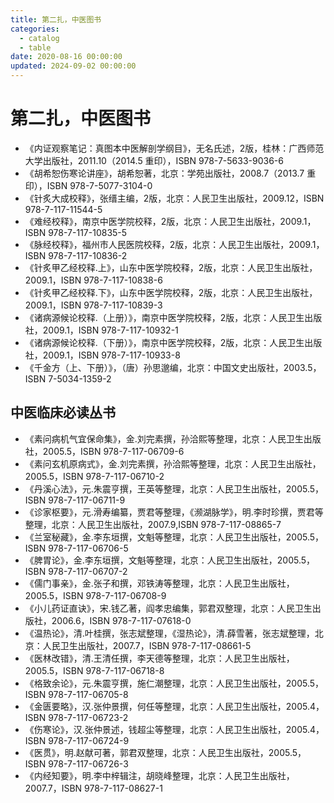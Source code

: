 ```yaml
---
title: 第二扎，中医图书
categories:
  - catalog
  - table
date: 2020-08-16 00:00:00
updated: 2024-09-02 00:00:00
---
```


# 第二扎，中医图书 #

- 《内证观察笔记：真图本中医解剖学纲目》，无名氏述，2版，桂林：广西师范大学出版社，2011.10（2014.5 重印），ISBN 978-7-5633-9036-6
- 《胡希恕伤寒论讲座》，胡希恕著，北京：学苑出版社，2008.7（2013.7 重印），ISBN 978-7-5077-3104-0
- 《针炙大成校释》，张缙主编，2版，北京：人民卫生出版社，2009.12，ISBN 978-7-117-11544-5
- 《难经校释》，南京中医学院校释，2版，北京：人民卫生出版社，2009.1，ISBN 978-7-117-10835-5
- 《脉经校释》，福州市人民医院校释，2版，北京：人民卫生出版社，2009.1，ISBN 978-7-117-10836-2
- 《针炙甲乙经校释.上》，山东中医学院校释，2版，北京：人民卫生出版社，2009.1，ISBN 978-7-117-10838-6
- 《针炙甲乙经校释.下》，山东中医学院校释，2版，北京：人民卫生出版社，2009.1，ISBN 978-7-117-10839-3
- 《诸病源候论校释.（上册）》，南京中医学院校释，2版，北京：人民卫生出版社，2009.1，ISBN 978-7-117-10932-1
- 《诸病源候论校释.（下册）》，南京中医学院校释，2版，北京：人民卫生出版社，2009.1，ISBN 978-7-117-10933-8
- 《千金方（上、下册）》，（唐）孙思邈编，北京：中国文史出版社，2003.5，ISBN 7-5034-1359-2

## 中医临床必读丛书 ##

- 《素问病机气宜保命集》，金.刘完素撰，孙洽熙等整理，北京：人民卫生出版社，2005.5，ISBN 978-7-117-06709-6
- 《素问玄机原病式》，金.刘完素撰，孙洽熙等整理，北京：人民卫生出版社，2005.5，ISBN 978-7-117-06710-2
- 《丹溪心法》，元.朱震亨撰，王英等整理，北京：人民卫生出版社，2005.5，ISBN 978-7-117-06711-9
- 《诊家枢要》，元.滑寿编纂，贾君等整理，《濒湖脉学》，明.李时珍撰，贾君等整理，北京：人民卫生出版社，2007.9,ISBN 978-7-117-08865-7
- 《兰室秘藏》，金.李东垣撰，文魁等整理，北京：人民卫生出版社，2005.5，ISBN 978-7-117-06706-5
- 《脾胃论》，金.李东垣撰，文魁等整理，北京：人民卫生出版社，2005.5，ISBN 978-7-117-06707-2
- 《儒门事亲》，金.张子和撰，邓铁涛等整理，北京：人民卫生出版社，2005.5，ISBN 978-7-117-06708-9
- 《小儿药证直诀》，宋.钱乙著，阎孝忠编集，郭君双整理，北京：人民卫生出版社，2006.6，ISBN 978-7-117-07618-0
- 《温热论》，清.叶桂撰，张志斌整理，《湿热论》，清.薛雪著，张志斌整理，北京：人民卫生出版社，2007.7，ISBN 978-7-117-08661-5
- 《医林改错》，清.王清任撰，李天德等整理，北京：人民卫生出版社，2005.5，ISBN 978-7-117-06718-8
- 《格致余论》，元.朱震亨撰，施仁潮整理，北京：人民卫生出版社，2005.5，ISBN 978-7-117-06705-8
- 《金匮要略》，汉.张仲景撰，何任等整理，北京：人民卫生出版社，2005.4，ISBN 978-7-117-06723-2
- 《伤寒论》，汉.张仲景述，钱超尘等整理，北京：人民卫生出版社，2005.4，ISBN 978-7-117-06724-9
- 《医贯》，明.赵献可著，郭君双整理，北京：人民卫生出版社，2005.5，ISBN 978-7-117-06726-3
- 《内经知要》，明.李中梓辑注，胡晓峰整理，北京：人民卫生出版社，2007.7，ISBN 978-7-117-08627-1
